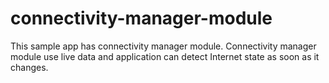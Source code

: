 # connectivity-manager-module

This sample app has connectivity manager module. Connectivity manager module use live data and application can detect Internet state as soon as it changes.
